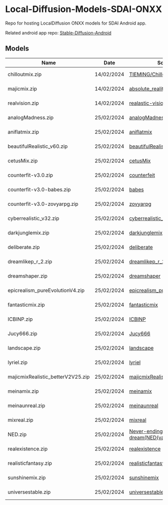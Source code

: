 # Local-Diffusion-Models-SDAI-ONXX

Repo for hosting LocalDiffusion ONXX models for SDAI Android app.

Related android app repo: [Stable-Diffusion-Android](https://github.com/ShiftHackZ/Stable-Diffusion-Android)

## Models 

| Name | Date | Source | Release |
| --- | --- | --- | --- |
| chilloutmix.zip | 14/02/2024 | [TIEMING/Chilloutmix](https://huggingface.co/TIEMING/Chilloutmix/tree/main) | [patch-14022024](https://github.com/ShiftHackZ/Local-Diffusion-Models-SDAI-ONXX/releases/tag/patch-14022024)
| majicmix.zip | 14/02/2024 | [absolute_reality](https://huggingface.co/Androidonnxfork/test/tree/main/fp16fullonnxsdquantized_in_ort/absolute_reality) | [patch-14022024](https://github.com/ShiftHackZ/Local-Diffusion-Models-SDAI-ONXX/releases/tag/patch-14022024)
| realvision.zip | 14/02/2024 | [realastic-vision-v20](https://huggingface.co/Androidonnxfork/test/tree/main/fp16fullonnxsdquantized_in_ort/realastic-vision-v20) | [patch-14022024](https://github.com/ShiftHackZ/Local-Diffusion-Models-SDAI-ONXX/releases/tag/patch-14022024)
| analogMadness.zip | 25/02/2024 | [analogMadness](https://huggingface.co/Androidonnxfork/test/tree/main/fp16fullonnxsdquantized_in_ort/miena%2Clyriel%2Ccetus%2Canalogmadness/analogMadness*) | [patch-25022024](https://github.com/ShiftHackZ/Local-Diffusion-Models-SDAI-ONXX/releases/tag/patch-25022024)
| aniflatmix.zip | 25/02/2024 | [aniflatmix](https://huggingface.co/Androidonnxfork/test/tree/main/fp16fullonnxsdquantized_in_ort/landscape_modelsfp32noslicing/aniflatmix*) | [patch-25022024](https://github.com/ShiftHackZ/Local-Diffusion-Models-SDAI-ONXX/releases/tag/patch-25022024)
| beautifulRealistic_v60.zip | 25/02/2024 | [beautifulRealistic_v60](https://huggingface.co/Androidonnxfork/test/tree/main/fp16fullonnxsdquantized_in_ort/beautifulrealv6%2Cmajicmix%2Ccyberreal%2Cepicrealism%2C/beautifulRealistic_v60) | [patch-25022024](https://github.com/ShiftHackZ/Local-Diffusion-Models-SDAI-ONXX/releases/tag/patch-25022024)
| cetusMix.zip | 25/02/2024 | [cetusMix](https://huggingface.co/Androidonnxfork/test/tree/main/fp16fullonnxsdquantized_in_ort/miena%2Clyriel%2Ccetus%2Canalogmadness/cetusMix*) | [patch-25022024](https://github.com/ShiftHackZ/Local-Diffusion-Models-SDAI-ONXX/releases/tag/patch-25022024)
| counterfit-v3.0.zip | 25/02/2024 | [counterfeit](https://huggingface.co/Androidonnxfork/test/tree/main/fp16fullonnxsdquantized_in_ort/Counterfeit-V3.0%2CA-ZovyaRPGArtistTools%2CBabes%2CDreamlikeDiffusion/counterfeit*) | [patch-25022024](https://github.com/ShiftHackZ/Local-Diffusion-Models-SDAI-ONXX/releases/tag/patch-25022024)
| counterfit-v3.0-babes.zip | 25/02/2024 | [babes](https://huggingface.co/Androidonnxfork/test/tree/main/fp16fullonnxsdquantized_in_ort/Counterfeit-V3.0%2CA-ZovyaRPGArtistTools%2CBabes%2CDreamlikeDiffusion/babes*) | [patch-25022024](https://github.com/ShiftHackZ/Local-Diffusion-Models-SDAI-ONXX/releases/tag/patch-25022024)
| counterfit-v3.0-zovyarpg.zip | 25/02/2024 | [zovyarpg](https://huggingface.co/Androidonnxfork/test/tree/main/fp16fullonnxsdquantized_in_ort/Counterfeit-V3.0%2CA-ZovyaRPGArtistTools%2CBabes%2CDreamlikeDiffusion/zovyarpg*) | [patch-25022024](https://github.com/ShiftHackZ/Local-Diffusion-Models-SDAI-ONXX/releases/tag/patch-25022024)
| cyberrealistic_v32.zip | 25/02/2024 | [cyberrealistic_v32](https://huggingface.co/Androidonnxfork/test/tree/main/fp16fullonnxsdquantized_in_ort/beautifulrealv6%2Cmajicmix%2Ccyberreal%2Cepicrealism%2C/cyberrealistic_v32) | [patch-25022024](https://github.com/ShiftHackZ/Local-Diffusion-Models-SDAI-ONXX/releases/tag/patch-25022024)
| darkjunglemix.zip | 25/02/2024 | [darkjunglemix](https://huggingface.co/Androidonnxfork/test/tree/main/fp16fullonnxsdquantized_in_ort/Realisticfantasy%2CdarkjungleMix%2CRestlessExistence%2CJucy666/darkjunglemix*) | [patch-25022024](https://github.com/ShiftHackZ/Local-Diffusion-Models-SDAI-ONXX/releases/tag/patch-25022024)
| deliberate.zip | 25/02/2024 | [deliberate](https://huggingface.co/Androidonnxfork/test/tree/main/fp16fullonnxsdquantized_in_ort/deliberate%2Cdreamshaper/deliberate*) | [patch-25022024](https://github.com/ShiftHackZ/Local-Diffusion-Models-SDAI-ONXX/releases/tag/patch-25022024)
| dreamlikep_r_2.zip | 25/02/2024 | [dreamlikep_r_2](https://huggingface.co/Androidonnxfork/test/tree/main/fp16fullonnxsdquantized_in_ort/dreamlikep_r_2) | [patch-25022024](https://github.com/ShiftHackZ/Local-Diffusion-Models-SDAI-ONXX/releases/tag/patch-25022024)
| dreamshaper.zip | 25/02/2024 | [dreamshaper](https://huggingface.co/Androidonnxfork/test/tree/main/fp16fullonnxsdquantized_in_ort/deliberate%2Cdreamshaper/dreamshaper*) | [patch-25022024](https://github.com/ShiftHackZ/Local-Diffusion-Models-SDAI-ONXX/releases/tag/patch-25022024)
| epicrealism_pureEvolutionV4.zip | 25/02/2024 | [epicrealism_pureEvolutionV4](https://huggingface.co/Androidonnxfork/test/tree/main/fp16fullonnxsdquantized_in_ort/beautifulrealv6%2Cmajicmix%2Ccyberreal%2Cepicrealism%2C/epicrealism_pureEvolutionV4) | [patch-25022024](https://github.com/ShiftHackZ/Local-Diffusion-Models-SDAI-ONXX/releases/tag/patch-25022024)
| fantasticmix.zip | 25/02/2024 | [fantasticmix](https://huggingface.co/Androidonnxfork/test/tree/main/fp16fullonnxsdquantized_in_ort/othermodels1/fantasticmix*) | [patch-25022024](https://github.com/ShiftHackZ/Local-Diffusion-Models-SDAI-ONXX/releases/tag/patch-25022024)
| ICBINP.zip | 25/02/2024 | [ICBINP](https://huggingface.co/Androidonnxfork/test/tree/main/fp16fullonnxsdquantized_in_ort/ICBINP) | [patch-25022024](https://github.com/ShiftHackZ/Local-Diffusion-Models-SDAI-ONXX/releases/tag/patch-25022024)
| Jucy666.zip | 25/02/2024 | [Jucy666](https://huggingface.co/Androidonnxfork/test/tree/main/fp16fullonnxsdquantized_in_ort/Realisticfantasy%2CdarkjungleMix%2CRestlessExistence%2CJucy666/Jucy666*) | [patch-25022024](https://github.com/ShiftHackZ/Local-Diffusion-Models-SDAI-ONXX/releases/tag/patch-25022024)
| landscape.zip | 25/02/2024 | [landscape](https://huggingface.co/Androidonnxfork/test/tree/main/fp16fullonnxsdquantized_in_ort/landscape_modelsfp32noslicing/landscape*) | [patch-25022024](https://github.com/ShiftHackZ/Local-Diffusion-Models-SDAI-ONXX/releases/tag/patch-25022024)
| lyriel.zip | 25/02/2024 | [lyriel](https://huggingface.co/Androidonnxfork/test/tree/main/fp16fullonnxsdquantized_in_ort/miena%2Clyriel%2Ccetus%2Canalogmadness/lyriel*) | [patch-25022024](https://github.com/ShiftHackZ/Local-Diffusion-Models-SDAI-ONXX/releases/tag/patch-25022024)
| majicmixRealistic_betterV2V25.zip | 25/02/2024 | [majicmixRealistic_betterV2V25](https://huggingface.co/Androidonnxfork/test/tree/main/fp16fullonnxsdquantized_in_ort/beautifulrealv6%2Cmajicmix%2Ccyberreal%2Cepicrealism%2C/majicmixRealistic_betterV2V25) | [patch-25022024](https://github.com/ShiftHackZ/Local-Diffusion-Models-SDAI-ONXX/releases/tag/patch-25022024)
| meinamix.zip | 25/02/2024 | [meinamix](https://huggingface.co/Androidonnxfork/test/tree/main/fp16fullonnxsdquantized_in_ort/miena%2Clyriel%2Ccetus%2Canalogmadness/meinamix*) | [patch-25022024](https://github.com/ShiftHackZ/Local-Diffusion-Models-SDAI-ONXX/releases/tag/patch-25022024)
| meinaunreal.zip | 25/02/2024 | [meinaunreal](https://huggingface.co/Androidonnxfork/test/tree/main/fp16fullonnxsdquantized_in_ort/othermodels1/meinaunreal*) | [patch-25022024](https://github.com/ShiftHackZ/Local-Diffusion-Models-SDAI-ONXX/releases/tag/patch-25022024)
| mixreal.zip | 25/02/2024 | [mixreal](https://huggingface.co/Androidonnxfork/test/tree/main/fp16fullonnxsdquantized_in_ort/landscape_modelsfp32noslicing/mixreal*) | [patch-25022024](https://github.com/ShiftHackZ/Local-Diffusion-Models-SDAI-ONXX/releases/tag/patch-25022024)
| NED.zip | 25/02/2024 | [Never-ending-dream(NED(vae))](https://huggingface.co/Androidonnxfork/test/tree/main/fp16fullonnxsdquantized_in_ort/Never-ending-dream(NED(vae))) | [patch-25022024](https://github.com/ShiftHackZ/Local-Diffusion-Models-SDAI-ONXX/releases/tag/patch-25022024)
| realexistence.zip | 25/02/2024 | [realexistence](https://huggingface.co/Androidonnxfork/test/tree/main/fp16fullonnxsdquantized_in_ort/Realisticfantasy%2CdarkjungleMix%2CRestlessExistence%2CJucy666/realexistence*) | [patch-25022024](https://github.com/ShiftHackZ/Local-Diffusion-Models-SDAI-ONXX/releases/tag/patch-25022024)
| realisticfantasy.zip | 25/02/2024 | [realisticfantasy](https://huggingface.co/Androidonnxfork/test/tree/main/fp16fullonnxsdquantized_in_ort/Realisticfantasy%2CdarkjungleMix%2CRestlessExistence%2CJucy666/realisticfantasy*) | [patch-25022024](https://github.com/ShiftHackZ/Local-Diffusion-Models-SDAI-ONXX/releases/tag/patch-25022024)
| sunshinemix.zip | 25/02/2024 | [sunshinemix](https://huggingface.co/Androidonnxfork/test/tree/main/fp16fullonnxsdquantized_in_ort/othermodels1/sunshinemix*) | [patch-25022024](https://github.com/ShiftHackZ/Local-Diffusion-Models-SDAI-ONXX/releases/tag/patch-25022024)
| universestable.zip | 25/02/2024 | [universestable](https://huggingface.co/Androidonnxfork/test/tree/main/fp16fullonnxsdquantized_in_ort/othermodels1/universestable*) | [patch-25022024](https://github.com/ShiftHackZ/Local-Diffusion-Models-SDAI-ONXX/releases/tag/patch-25022024)

